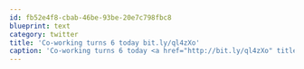 ```yaml
---
id: fb52e4f8-cbab-46be-93be-20e7c798fbc8
blueprint: text
category: twitter
title: 'Co-working turns 6 today bit.ly/ql4zXo'
caption: 'Co-working turns 6 today <a href="http://bit.ly/ql4zXo" title="http://bit.ly/ql4zXo" class="link link_untco">bit.ly/ql4zXo</a>'
---
```

